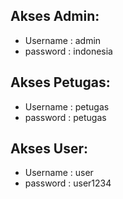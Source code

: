 ## Akses Admin:
- Username : admin
- password : indonesia

## Akses Petugas:
- Username : petugas
- password : petugas

## Akses User:
- Username : user
- password : user1234